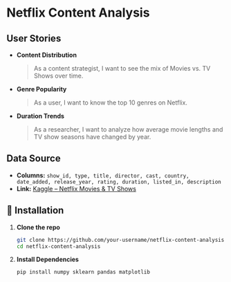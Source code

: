 # Netflix Content Analysis

## User Stories
- **Content Distribution**  
  > As a content strategist, I want to see the mix of Movies vs. TV Shows over time.  
- **Genre Popularity**  
  > As a user, I want to know the top 10 genres on Netflix.  
- **Duration Trends**  
  > As a researcher, I want to analyze how average movie lengths and TV show seasons have changed by year.

## Data Source
- **Columns:** `show_id, type, title, director, cast, country, date_added, release_year, rating, duration, listed_in, description`  
- **Link:** [Kaggle – Netflix Movies & TV Shows](https://www.kaggle.com/datasets/shivamb/netflix-shows)

## 🔧 Installation

1. **Clone the repo**  
   ```bash
   git clone https://github.com/your-username/netflix-content-analysis.git
   cd netflix-content-analysis
   ```
2. **Install Dependencies**
   ```bash
   pip install numpy sklearn pandas matplotlib
   ```
   
